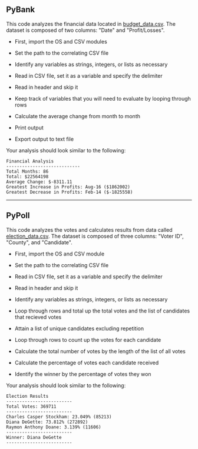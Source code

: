 ## PyBank 

This code analyzes the financial data located in [budget_data.csv](PyBank/Resources/budget_data.csv). The dataset is composed of two columns: "Date" and "Profit/Losses". 

* First, import the OS and CSV modules

* Set the path to the correlating CSV file

* Identify any variables as strings, integers, or lists as necessary

* Read in CSV file, set it as a variable and specify the delimiter

* Read in header and skip it

* Keep track of variables that you will need to evaluate by looping through rows

* Calculate the average change from month to month

* Print output

* Export output to text file 

Your analysis should look similar to the following:

  ```text
  Financial Analysis
  ----------------------------
  Total Months: 86
  Total: $22564198
  Average Change: $-8311.11
  Greatest Increase in Profits: Aug-16 ($1862002)
  Greatest Decrease in Profits: Feb-14 ($-1825558)
  ```
  ---------------------------------------------------------------------------
 ## PyPoll 

This code analyzes the votes and calculates results from data called [election_data.csv](PyPoll/Resources/election_data.csv). The dataset is composed of three columns: "Voter ID", "County", and "Candidate". 

* First, import the OS and CSV module

* Set the path to the correlating CSV file

* Read in CSV file, set it as a variable and specify the delimiter

* Read in header and skip it

* Identify any variables as strings, integers, or lists as necessary

* Loop through rows and total up the total votes and the list of candidates that recieved votes

* Attain a list of unique candidates excluding repetition 

* Loop through rows to count up the votes for each candidate

* Calculate the total number of votes by the length of the list of all votes

* Calculate the percentage of votes each candidate received 

* Identify the winner by the percentage of votes they won

Your analysis should look similar to the following:


  ```text
  Election Results
  -------------------------
  Total Votes: 369711
  -------------------------
  Charles Casper Stockham: 23.049% (85213)
  Diana DeGette: 73.812% (272892)
  Raymon Anthony Doane: 3.139% (11606)
  -------------------------
  Winner: Diana DeGette
  -------------------------
  ```

